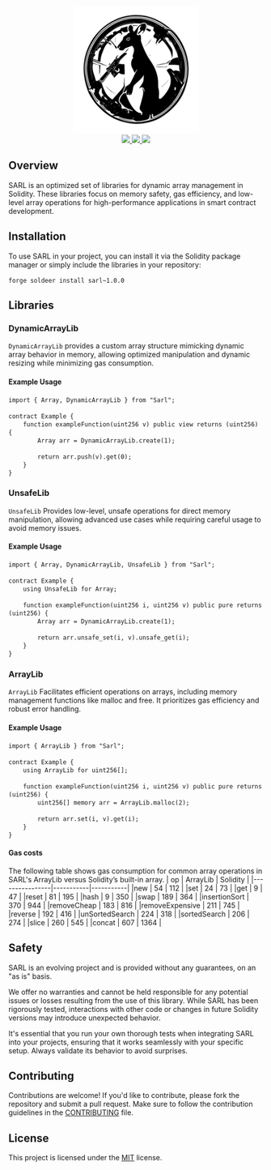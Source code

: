 <div align="center">
  <img src="logo.svg" alt="sarl" height="250" />
  <br>
  <a href="https://soldeer.xyz/project/sarl">
    <img src="https://img.shields.io/badge/soldeer-0.3.0-blue">
  </a>
  <a href="https://github.com/whisskey/sarl/actions/workflows/ci.yml">
    <img src="https://img.shields.io/github/actions/workflow/status/whisskey/sarl/ci.yml?branch=main&label=build">
  </a>
  <a href="https://github.com/whisskey/sarl/actions/workflows/ci-all-via-ir.yml">
    <img src="https://img.shields.io/badge/solidity-%3E=0.8.4%20%3C=0.8.27-aa6746">
  </a>
  <br>
</div>

## Overview

SARL is an optimized set of libraries for dynamic array management in Solidity. These libraries focus on memory safety, gas efficiency, and low-level array operations for high-performance applications in smart contract development.

## Installation

To use SARL in your project, you can install it via the Solidity package manager or simply include the libraries in your repository:

```
forge soldeer install sarl~1.0.0
```

## Libraries

### DynamicArrayLib

`DynamicArrayLib` provides a custom array structure mimicking dynamic array behavior in memory, allowing optimized manipulation and dynamic resizing while minimizing gas consumption.

#### Example Usage

```solidity
import { Array, DynamicArrayLib } from "Sarl";

contract Example {
    function exampleFunction(uint256 v) public view returns (uint256) {
        Array arr = DynamicArrayLib.create(1);

        return arr.push(v).get(0);
    }
}
```

### UnsafeLib

`UnsafeLib` Provides low-level, unsafe operations for direct memory manipulation, allowing advanced use cases while requiring careful usage to avoid memory issues.

#### Example Usage

```solidity
import { Array, DynamicArrayLib, UnsafeLib } from "Sarl";

contract Example {
    using UnsafeLib for Array;

    function exampleFunction(uint256 i, uint256 v) public pure returns (uint256) {
        Array arr = DynamicArrayLib.create(1);

        return arr.unsafe_set(i, v).unsafe_get(i);
    }
}
```

### ArrayLib

`ArrayLib` Facilitates efficient operations on arrays, including memory management functions like malloc and free. It prioritizes gas efficiency and robust error handling.

#### Example Usage

```solidity
import { ArrayLib } from "Sarl";

contract Example {
    using ArrayLib for uint256[];

    function exampleFunction(uint256 i, uint256 v) public pure returns (uint256) {
        uint256[] memory arr = ArrayLib.malloc(2);

        return arr.set(i, v).get(i);
    }
}
```

#### Gas costs

The following table shows gas consumption for common array operations in SARL's ArrayLib versus Solidity’s built-in array. 
| op             |  ArrayLib |  Solidity |
|----------------|-----------|-----------|
|new             |    54     |    112    |
|set             |    24     |    73     |
|get             |    9      |    47     | 
|reset           |    81     |    195    |
|hash            |    9      |    350    |
|swap            |    189    |    364    |
|insertionSort   |    370    |    944    |
|removeCheap     |    183    |    816    |
|removeExpensive |    211    |    745    |
|reverse         |    192    |    416    |
|unSortedSearch  |    224    |    318    |
|sortedSearch    |    206    |    274    |
|slice           |    260    |    545    |
|concat          |    607    |    1364   |



## Safety

SARL is an evolving project and is provided without any guarantees, on an "as is" basis.

We offer no warranties and cannot be held responsible for any potential issues or losses resulting from the use of this library. While SARL has been rigorously tested, interactions with other code or changes in future Solidity versions may introduce unexpected behavior.

It's essential that you run your own thorough tests when integrating SARL into your projects, ensuring that it works seamlessly with your specific setup. Always validate its behavior to avoid surprises.

## Contributing

Contributions are welcome! If you'd like to contribute, please fork the repository and submit a pull request. Make sure to follow the contribution guidelines in the [CONTRIBUTING](./CONTRIBUTING.md) file.

## License

This project is licensed under the [MIT](LICENSE) license. 